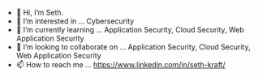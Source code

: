 - 👋 Hi, I’m Seth.
- 👀 I’m interested in ... Cybersecurity
- 🌱 I’m currently learning ... Application Security, Cloud Security, Web Application Security
- 💞️ I’m looking to collaborate on ... Application Security, Cloud Security, Web Application Security
- 📫 How to reach me ... https://www.linkedin.com/in/seth-kraft/

<!---
skraft9/skraft9 is a ✨ special ✨ repository because its `README.md` (this file) appears on your GitHub profile.
You can click the Preview link to take a look at your changes.
--->
